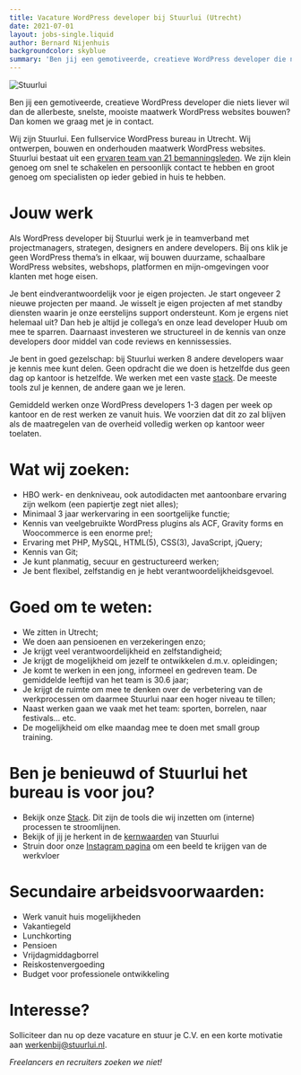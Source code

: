 ```yaml
---
title: Vacature WordPress developer bij Stuurlui (Utrecht)
date: 2021-07-01
layout: jobs-single.liquid
author: Bernard Nijenhuis
backgroundcolor: skyblue
summary: 'Ben jij een gemotiveerde, creatieve WordPress developer die niets liever wil dan de allerbeste, snelste, mooiste maatwerk WordPress websites bouwen? Dan komen we graag met je in contact.'
---
```


![[Stuurlui](https://stuurlui.nl/)](/_img/werkgevers/stuurlui.png)

Ben jij een gemotiveerde, creatieve WordPress developer die niets liever wil dan de allerbeste, snelste, mooiste maatwerk WordPress websites bouwen? Dan komen we graag met je in contact.

Wij zijn Stuurlui. Een fullservice WordPress bureau in Utrecht. Wij ontwerpen, bouwen en onderhouden maatwerk WordPress websites. Stuurlui bestaat uit een [ervaren team van 21 bemanningsleden](https://stuurlui.nl/onze-bemanning/). We zijn klein genoeg om snel te schakelen en persoonlijk contact te hebben en groot genoeg om specialisten op ieder gebied in huis te hebben.

# Jouw werk

Als WordPress developer bij Stuurlui werk je in teamverband met projectmanagers, strategen, designers en andere developers. Bij ons klik je geen WordPress thema’s in elkaar, wij bouwen duurzame, schaalbare WordPress websites, webshops, platformen en mijn-omgevingen voor klanten met hoge eisen.

Je bent eindverantwoordelijk voor je eigen projecten. Je start ongeveer 2 nieuwe projecten per maand. Je wisselt je eigen projecten af met standby diensten waarin je onze eerstelijns support ondersteunt. Kom je ergens niet helemaal uit? Dan heb je altijd je collega’s en onze lead developer Huub om mee te sparren. Daarnaast investeren we structureel in de kennis van onze developers door middel van code reviews en kennissessies.

Je bent in goed gezelschap: bij Stuurlui werken 8 andere developers waar je kennis mee kunt delen. Geen opdracht die we doen is hetzelfde dus geen dag op kantoor is hetzelfde. We werken met een vaste [stack](https://stuurlui.nl/stack/). De meeste tools zul je kennen, de andere gaan we je leren.

Gemiddeld werken onze WordPress developers 1-3 dagen per week op kantoor en de rest werken ze vanuit huis. We voorzien dat dit zo zal blijven als de maatregelen van de overheid volledig werken op kantoor weer toelaten.

# Wat wij zoeken:

-   HBO werk- en denkniveau, ook autodidacten met aantoonbare ervaring zijn welkom (een papiertje zegt niet alles);
-   Minimaal 3 jaar werkervaring in een soortgelijke functie;
-   Kennis van veelgebruikte WordPress plugins als ACF, Gravity forms en Woocommerce is een enorme pre!;
-   Ervaring met PHP, MySQL, HTML(5), CSS(3), JavaScript, jQuery;
-   Kennis van Git;
-   Je kunt planmatig, secuur en gestructureerd werken;
-   Je bent flexibel, zelfstandig en je hebt verantwoordelijkheidsgevoel.

# Goed om te weten:

-   We zitten in Utrecht;
-   We doen aan pensioenen en verzekeringen enzo;
-   Je krijgt veel verantwoordelijkheid en zelfstandigheid;
-   Je krijgt de mogelijkheid om jezelf te ontwikkelen d.m.v. opleidingen;
-   Je komt te werken in een jong, informeel en gedreven team. De gemiddelde leeftijd van het team is 30.6 jaar;
-   Je krijgt de ruimte om mee te denken over de verbetering van de werkprocessen om daarmee Stuurlui naar een hoger niveau te tillen;
-   Naast werken gaan we vaak met het team: sporten, borrelen, naar festivals… etc.
-   De mogelijkheid om elke maandag mee te doen met small group training.

# Ben je benieuwd of Stuurlui het bureau is voor jou?

-   Bekijk onze [Stack](https://stuurlui.nl/over-ons/stack/). Dit zijn de tools die wij inzetten om (interne) processen te stroomlijnen.
-   Bekijk of jij je herkent in de [kernwaarden](https://stuurlui.nl/kernwaarden-stuurlui-online-marketing/) van Stuurlui
-   Struin door onze [Instagram pagina](https://www.instagram.com/stuurlui) om een beeld te krijgen van de werkvloer

# Secundaire arbeidsvoorwaarden:

-   Werk vanuit huis mogelijkheden
-   Vakantiegeld
-   Lunchkorting
-   Pensioen
-   Vrijdagmiddagborrel
-   Reiskostenvergoeding
-   Budget voor professionele ontwikkeling

# Interesse?

Solliciteer dan nu op deze vacature en stuur je C.V. en een korte motivatie aan <werkenbij@stuurlui.nl>.

_Freelancers en recruiters zoeken we niet!_
